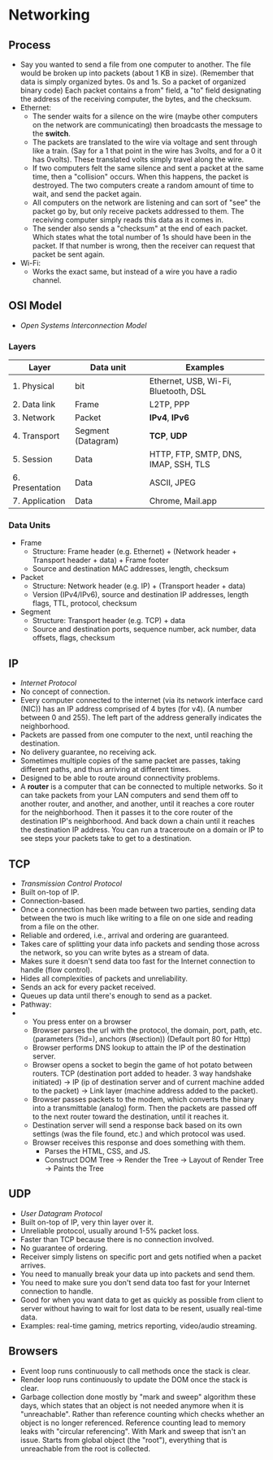 # Networking

## Process

* Say you wanted to send a file from one computer to another. The file would be broken up into packets \(about 1 KB in size\). \(Remember that data is simply organized bytes. 0s and 1s. So a packet of organized binary code\) Each packet contains a from" field, a "to" field designating the address of the receiving computer, the bytes, and the checksum.
* Ethernet:
  * The sender waits for a silence on the wire \(maybe other computers on the network are communicating\) then broadcasts the message to the **switch**.
  * The packets are translated to the wire via voltage and sent through like a train. \(Say for a 1 that point in the wire has 3volts, and for a 0 it has 0volts\). These translated volts simply travel along the wire.
  * If two computers felt the same silence and sent a packet at the same time, then a "collision" occurs. When this happens, the packet is destroyed. The two computers create a random amount of time to wait, and send the packet again.
  * All computers on the network are listening and can sort of "see" the packet go by, but only receive packets addressed to them. The receiving computer simply reads this data as it comes in.
  * The sender also sends a "checksum" at the end of each packet. Which states what the total number of 1s should have been in the packet. If that number is wrong, then the receiver can request that packet be sent again.
* Wi-Fi:
  * Works the exact same, but instead of a wire you have a radio channel.

## OSI Model

* _Open Systems Interconnection Model_

### Layers

| Layer | Data unit | Examples |
| --- | --- | --- |
| 1. Physical | bit | Ethernet, USB, Wi-Fi, Bluetooth, DSL |
| 2. Data link | Frame | L2TP, PPP |
| 3. Network | Packet | **IPv4**, **IPv6** |
| 4. Transport | Segment \(Datagram\) | **TCP**, **UDP** |
| 5. Session | Data | HTTP, FTP, SMTP, DNS, IMAP, SSH, TLS |
| 6. Presentation | Data | ASCII, JPEG |
| 7. Application | Data | Chrome, Mail.app |

### Data Units

* Frame
  * Structure: Frame header \(e.g. Ethernet\) + \(Network header + Transport header + data\) + Frame footer
  * Source and destination MAC addresses, length, checksum
* Packet
  * Structure: Network header \(e.g. IP\) + \(Transport header + data\)
  * Version \(IPv4/IPv6\), source and destination IP addresses, length flags, TTL, protocol, checksum
* Segment
  * Structure: Transport header \(e.g. TCP\) + data
  * Source and destination ports, sequence number, ack number, data offsets, flags, checksum

## IP

* _Internet Protocol_
* No concept of connection.
* Every computer connected to the internet \(via its network interface card \(NIC\)\) has an IP address comprised of 4 bytes \(for v4\). \(A number between 0 and 255\). The left part of the address generally indicates the neighborhood.
* Packets are passed from one computer to the next, until reaching the destination.
* No delivery guarantee, no receiving ack.
* Sometimes multiple copies of the same packet are passes, taking different paths, and thus arriving at different times.
* Designed to be able to route around connectivity problems.
* A **router** is a computer that can be connected to multiple networks. So it can take packets from your LAN computers and send them off to another router, and another, and another, until it reaches a core router for the neighborhood. Then it passes it to the core router of the destination IP's neighborhood. And back down a chain until it reaches the destination IP address. You can run a traceroute on a domain or IP to see steps your packets take to get to a destination.

## TCP

* _Transmission Control Protocol_
* Built on-top of IP.
* Connection-based.
* Once a connection has been made between two parties, sending data between the two is much like writing to a file on one side and reading from a file on the other.
* Reliable and ordered, i.e., arrival and ordering are guaranteed.
* Takes care of splitting your data info packets and sending those across the network, so you can write bytes as a stream of data.
* Makes sure it doesn't send data too fast for the Internet connection to handle \(flow control\).
* Hides all complexities of packets and unreliability.
* Sends an ack for every packet received.
* Queues up data until there's enough to send as a packet.
* Pathway:
* * You press enter on a browser
  * Browser parses the url with the protocol, the domain, port, path, etc. \(parameters \(?id=\), anchors \(\#section\)\) \(Default port 80 for Http\)
  * Browser performs DNS lookup to attain the IP of the destination server.
  * Browser opens a socket to begin the game of hot potato between routers. TCP \(destination port added to header. 3 way handshake initiated\) -&gt; IP \(ip of destination server and of current machine added to the packet\) -&gt; Link layer \(machine address added to the packet\).
  * Browser passes packets to the modem, which converts the binary into a transmittable \(analog\) form. Then the packets are passed off to the next router toward the destination, until it reaches it.
  * Destination server will send a response back based on its own settings \(was the file found, etc.\) and which protocol was used.
  * Browser receives this response and does something with them.
    * Parses the HTML, CSS, and JS.
    * Construct DOM Tree -&gt; Render the Tree -&gt; Layout of Render Tree -&gt; Paints the Tree

## UDP

* _User Datagram Protocol_
* Built on-top of IP, very thin layer over it.
* Unreliable protocol, usually around 1-5% packet loss.
* Faster than TCP because there is no connection involved.
* No guarantee of ordering.
* Receiver simply listens on specific port and gets notified when a packet arrives.
* You need to manually break your data up into packets and send them.
* You need to make sure you don't send data too fast for your Internet connection to handle.
* Good for when you want data to get as quickly as possible from client to server without having to wait for lost data to be resent, usually real-time data.
* Examples: real-time gaming, metrics reporting, video/audio streaming.

## Browsers

* Event loop runs continuously to call methods once the stack is clear.
* Render loop runs continuously to update the DOM once the stack is clear.
* Garbage collection done mostly by "mark and sweep" algorithm these days, which states that an object is not needed anymore when it is "unreachable". Rather than reference counting which checks whether an object is no longer referenced. Reference counting lead to memory leaks with "circular referencing". With Mark and sweep that isn't an issue. Starts from global object \(the "root"\), everything that is unreachable from the root is collected.



